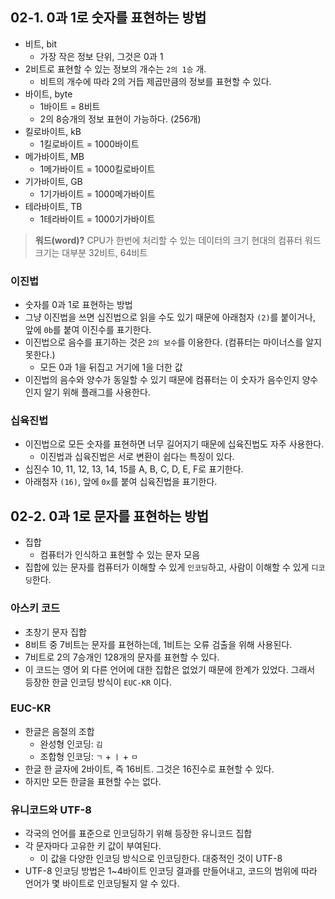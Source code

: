 ## 02-1. 0과 1로 숫자를 표현하는 방법

- 비트, bit
  - 가장 작은 정보 단위, 그것은 0과 1
- 2비트로 표현할 수 있는 정보의 개수는 `2의 1승` 개.
  - 비트의 개수에 따라 2의 거듭 제곱만큼의 정보를 표현할 수 있다.
- 바이트, byte
  - 1바이트 = 8비트
  - 2의 8승개의 정보 표현이 가능하다. (256개)
- 킬로바이트, kB
  - 1킬로바이트 = 1000바이트
- 메가바이트, MB
  - 1메가바이트 = 1000킬로바이트
- 기가바이트, GB
  - 1기가바이트 = 1000메가바이트
- 테라바이트, TB
  - 1테라바이트 = 1000기가바이트

> **워드(word)?**
> CPU가 한번에 처리할 수 있는 데이터의 크기
> 현대의 컴퓨터 워드 크기는 대부분 32비트, 64비트

### 이진법

- 숫자를 0과 1로 표현하는 방법
- 그냥 이진법을 쓰면 십진법으로 읽을 수도 있기 때문에 아래첨자 `(2)`를 붙이거나, 앞에 `0b`를 붙여 이진수를 표기한다.
- 이진법으로 음수를 표기하는 것은 `2의 보수`를 이용한다. (컴퓨터는 마이너스를 알지 못한다.)
  - 모든 0과 1을 뒤집고 거기에 1을 더한 값
- 이진법의 음수와 양수가 동일할 수 있기 때문에 컴퓨터는 이 숫자가 음수인지 양수인지 알기 위해 플래그를 사용한다.

### 십육진법

- 이진법으로 모든 숫자를 표현하면 너무 길어지기 때문에 십육진법도 자주 사용한다.
  - 이진법과 십육진법은 서로 변환이 쉽다는 특징이 있다.
- 십진수 10, 11, 12, 13, 14, 15를 A, B, C, D, E, F로 표기한다.
- 아래첨자 `(16)`, 앞에 `0x`를 붙여 십육진법을 표기한다.

## 02-2. 0과 1로 문자를 표현하는 방법

- 집합
  - 컴퓨터가 인식하고 표현할 수 있는 문자 모음
- 집합에 있는 문자를 컴퓨터가 이해할 수 있게 `인코딩`하고, 사람이 이해할 수 있게 `디코딩`한다.

### 아스키 코드

- 초창기 문자 집합
- 8비트 중 7비트는 문자를 표현하는데, 1비트는 오류 검출을 위해 사용된다.
- 7비트로 2의 7승개인 128개의 문자를 표현할 수 있다.
- 이 코드는 영어 외 다른 언어에 대한 집합은 없었기 때문에 한계가 있었다. 그래서 등장한 한글 인코딩 방식이 `EUC-KR` 이다.

### EUC-KR

- 한글은 음절의 조합
  - 완성형 인코딩: `김`
  - 조합형 인코딩: `ㄱ` + `ㅣ` + `ㅁ`
- 한글 한 글자에 2바이트, 즉 16비트. 그것은 16진수로 표현할 수 있다.
- 하지만 모든 한글을 표현할 수는 없다.

### 유니코드와 UTF-8

- 각국의 언어를 표준으로 인코딩하기 위해 등장한 유니코드 집합
- 각 문자마다 고유한 키 값이 부여된다.
  - 이 값을 다양한 인코딩 방식으로 인코딩한다. 대중적인 것이 UTF-8
- UTF-8 인코딩 방법은 1~4바이트 인코딩 결과를 만들어내고, 코드의 범위에 따라 언어가 몇 바이트로 인코딩될지 알 수 있다.

